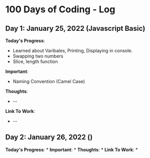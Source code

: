 # 100 Days of Coding - Log



## Day 1: January 25, 2022 (Javascript Basic)
**Today's Progress**: 
* Learned about Varibales, Printing, Displaying in console. 
* Swapping two numbers
* Slice, length function

**Important**:
* Naming Convention (Camel Case)
 
**Thoughts**:
* --
 
**Link To Work**:
* --



## Day 2: January 26, 2022 ()
**Today's Progress**: 
*
**Important**:
*
**Thoughts**:
*
**Link To Work**:
*



